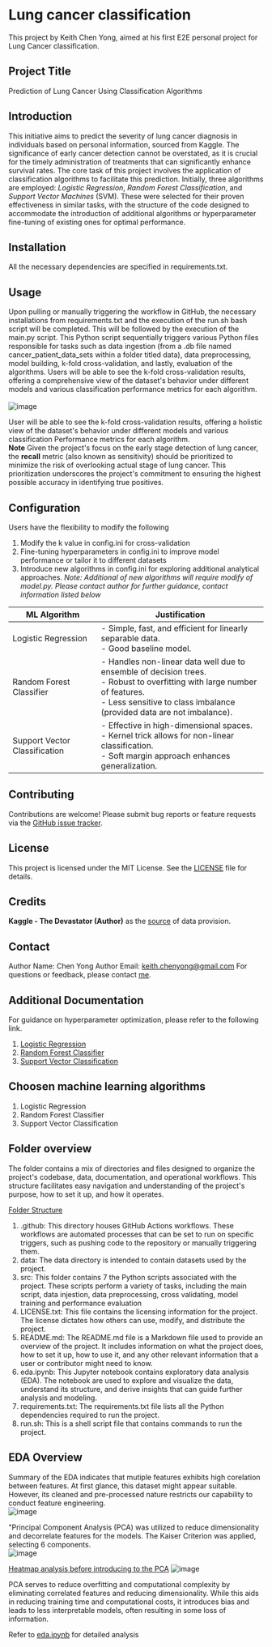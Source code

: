 # Lung cancer classification
This project by Keith Chen Yong, aimed at his first E2E personal project for Lung Cancer classification. <br>

## Project Title
Prediction of Lung Cancer Using Classification Algorithms

##  Introduction
This initiative aims to predict the severity of lung cancer diagnosis in individuals based on personal information, sourced from Kaggle. The significance of early cancer detection cannot be overstated, as it is crucial for the timely administration of treatments that can significantly enhance survival rates. The core task of this project involves the application of classification algorithms to facilitate this prediction. Initially, three algorithms are employed: *Logistic Regression*, *Random Forest Classification*, and *Support Vector Machines* (SVM). These were selected for their proven effectiveness in similar tasks, with the structure of the code designed to accommodate the introduction of additional algorithms or hyperparameter fine-tuning of existing ones for optimal performance.

## Installation
All the necessary dependencies are specified in requirements.txt.

## Usage
Upon pulling or manually triggering the workflow in GitHub, the necessary installations from requirements.txt and the execution of the run.sh bash script will be completed. This will be followed by the execution of the main.py script. This Python script sequentially triggers various Python files responsible for tasks such as data ingestion (from a .db file named cancer_patient_data_sets within a folder titled data), data preprocessing, model building, k-fold cross-validation, and lastly, evaluation of the algorithms. Users will be able to see the k-fold cross-validation results, offering a comprehensive view of the dataset's behavior under different models and various classification performance metrics for each algorithm. <br><br>
![image](https://github.com/KeithChenYong/Lung-Cancer-Classification/assets/133010489/da1c3ed7-1397-4021-b2b3-572090d4b2f9)


User will be able to see the k-fold cross-validation results, offering a holistic view of the dataset's behavior under different models and various classification Performance metrics for each algorithm.<br>
**Note** Given the project's focus on the early stage detection of lung cancer, the <b>recall</b> metric (also known as sensitivity) should be prioritized to minimize the risk of overlooking actual stage of lung cancer. This prioritization underscores the project's commitment to ensuring the highest possible accuracy in identifying true positives.

## Configuration
Users have the flexibility to modify the following
1. Modify the k value in config.ini for cross-validation
2. Fine-tuning hyperparameters in config.ini to improve model performance or tailor it to different datasets
3. Introduce new algorithms in config.ini for exploring additional analytical approaches. *Note: Additional of new algorithms will require modify of model.py. Please contact author for further guidance, contact information listed below*

| ML Algorithm            | Justification |
|-------------------------|---------------|
| Logistic Regression     | - Simple, fast, and efficient for linearly separable data.<br>- Good baseline model. |
| Random Forest Classifier | - Handles non-linear data well due to ensemble of decision trees.<br>- Robust to overfitting with large number of features.<br>- Less sensitive to class imbalance (provided data are not imbalance). |
| Support Vector Classification | - Effective in high-dimensional spaces.<br>- Kernel trick allows for non-linear classification.<br>- Soft margin approach enhances generalization. |

## Contributing
Contributions are welcome! Please submit bug reports or feature requests via the [GitHub issue tracker](https://github.com/KeithChenYong/Lung-Cancer-Classification/issues).

## License
This project is licensed under the MIT License. See the [LICENSE](LICENSE.txt) file for details. 

## Credits
**Kaggle - The Devastator (Author)** as the [source](https://www.kaggle.com/datasets/thedevastator/cancer-patients-and-air-pollution-a-new-link/data) of data provision. 

## Contact
Author Name:   Chen Yong
Author Email:  keith.chenyong@gmail.com
For questions or feedback, please contact [me](mailto:keith.chenyong@gmail.com).

## Additional Documentation
For guidance on hyperparameter optimization, please refer to the following link.
1. [Logistic Regression](https://scikit-learn.org/stable/modules/generated/sklearn.linear_model.LogisticRegression.html)
2. [Random Forest Classifier](https://scikit-learn.org/stable/modules/generated/sklearn.ensemble.RandomForestClassifier.html#sklearn-ensemble-randomforestclassifier)
3. [Support Vector Classification](https://scikit-learn.org/stable/modules/generated/sklearn.svm.SVC.html#sklearn.svm.SVC)

## Choosen machine learning algorithms
1. Logistic Regression
2. Random Forest Classifier
3. Support Vector Classification

## Folder overview
The folder contains a mix of directories and files designed to organize the project's codebase, data, documentation, and operational workflows. This structure facilitates easy navigation and understanding of the project's purpose, how to set it up, and how it operates.

<u>Folder Structure</u>
1. .github: This directory houses GitHub Actions workflows. These workflows are automated processes that can be set to run on specific triggers, such as pushing code to the repository or manually triggering them. 
2. data: The data directory is intended to contain datasets used by the project. 
3. src: This folder contains 7 the Python scripts associated with the project. These scripts perform a variety of tasks, including the main script, data injestion, data preprocessing, cross validating, model training and performance evaluation
4. LICENSE.txt: This file contains the licensing information for the project. The license dictates how others can use, modify, and distribute the project. 
5. README.md: The README.md file is a Markdown file used to provide an overview of the project. It includes information on what the project does, how to set it up, how to use it, and any other relevant information that a user or contributor might need to know.
6. eda.ipynb: This Jupyter notebook contains exploratory data analysis (EDA). The notebook are used to explore and visualize the data, understand its structure, and derive insights that can guide further analysis and modeling.
7. requirements.txt: The requirements.txt file lists all the Python dependencies required to run the project. 
8. run.sh: This is a shell script file that contains commands to run the project. 

## EDA Overview
Summary of the EDA indicates that mutiple features exhibits high corelation between features. At first glance, this dataset might appear suitable. However, its cleaned and pre-processed nature restricts our capability to conduct feature engineering.<br>
![image](https://github.com/KeithChenYong/Lung-Cancer-Classification/assets/133010489/4760342c-01c7-42b7-925a-35f6ca4e164d)

"Principal Component Analysis (PCA) was utilized to reduce dimensionality and decorrelate features for the models. The Kaiser Criterion was applied, selecting 6 components. <br>
![image](https://github.com/KeithChenYong/Lung-Cancer-Classification/assets/133010489/47237837-c347-4a23-ab5e-d3104f7829f1)


<u>Heatmap analysis before introducing to the PCA</u>
![image](https://github.com/KeithChenYong/Lung-Cancer-Classification/assets/133010489/742fd958-9bc9-4ab6-ba78-cde8b93bf7fa)

PCA serves to reduce overfitting and computational complexity by eliminating correlated features and reducing dimensionality. While this aids in reducing training time and computational costs, it introduces bias and leads to less interpretable models, often resulting in some loss of information.


Refer to [eda.ipynb](https://github.com/KeithChenYong/Lung-Cancer-Classification) for detailed analysis
